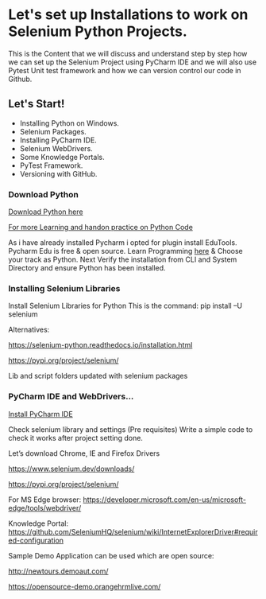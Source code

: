 # Let's set up Installations to work on Selenium Python Projects.
This is the Content that we will discuss and understand step by step how we can set up the Selenium Project using PyCharm IDE and we will also use Pytest Unit test framework and how we can version control our code in Github.

## Let's Start!

* Installing Python on Windows.
* Selenium Packages.
* Installing PyCharm IDE.
* Selenium WebDrivers.
* Some Knowledge Portals.
* PyTest Framework.
* Versioning with GitHub.

### Download Python
[Download Python here](https://www.python.org/downloads/)

[For more Learning and handon practice on Python Code](https://www.jetbrains.com/pycharm-edu/)

As i have already installed Pycharm i opted for plugin install EduTools. Pycharm Edu is free & open source.
Learn Programming [here](https://www.jetbrains.com/academy/) & Choose your track as Python. 
Next Verify the installation from CLI and System Directory and ensure Python has been installed.

### Installing Selenium Libraries
Install Selenium Libraries for Python
This is the command: pip install –U selenium

Alternatives: 

https://selenium-python.readthedocs.io/installation.html

https://pypi.org/project/selenium/

Lib and script folders updated with selenium packages

### PyCharm IDE and WebDrivers...
[Install PyCharm IDE](https://www.jetbrains.com/pycharm/download)

Check selenium library and settings (Pre requisites)
Write a simple code to check it works after project setting done.

Let’s download Chrome, IE and Firefox Drivers

https://www.selenium.dev/downloads/

https://pypi.org/project/selenium/

For MS Edge browser: https://developer.microsoft.com/en-us/microsoft-edge/tools/webdriver/

Knowledge Portal: https://github.com/SeleniumHQ/selenium/wiki/InternetExplorerDriver#required-configuration

Sample Demo Application can be used which are open source: 

http://newtours.demoaut.com/

https://opensource-demo.orangehrmlive.com/

